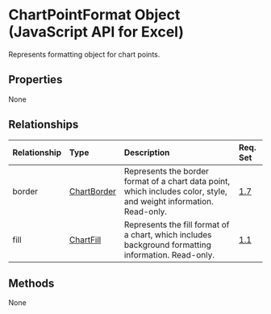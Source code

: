 # ChartPointFormat Object (JavaScript API for Excel)

Represents formatting object for chart points.

## Properties

None

## Relationships
| Relationship | Type	|Description| Req. Set|
|:---------------|:--------|:----------|:----|
|border|[ChartBorder](chartborder.md)|Represents the border format of a chart data point, which includes color, style, and weight information. Read-only.|[1.7](../requirement-sets/excel-api-requirement-sets.md)|
|fill|[ChartFill](chartfill.md)|Represents the fill format of a chart, which includes background formatting information. Read-only.|[1.1](../requirement-sets/excel-api-requirement-sets.md)|

## Methods
None

